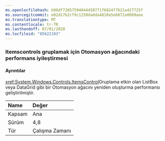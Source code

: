 ```yaml
---
ms.openlocfilehash: b90df72057594044458771f6824f7621a427725f
ms.sourcegitcommit: e02d17b2cf9c1258dadda4810a5e6072a0089aee
ms.translationtype: MT
ms.contentlocale: tr-TR
ms.lasthandoff: 07/01/2020
ms.locfileid: "85622103"
---
```

### <a name="performance-improvement-in-automation-tree-for-grouping-itemscontrols"></a>Itemscontrols gruplamak için Otomasyon ağacındaki performans iyileştirmesi

#### <a name="details"></a>Ayrıntılar

<xref:System.Windows.Controls.ItemsControl>Gruplama etkin olan ListBox veya DataGrid gibi bir Otomasyon ağacını yeniden oluşturma performansı geliştirilmiştir.

| Name    | Değer       |
|:--------|:------------|
| Kapsam   |Ana|
|Sürüm|4,8|
|Tür|Çalışma Zamanı|
